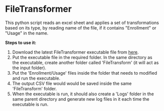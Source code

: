 # FileTransformer
This python script reads an excel sheet and applies a set of transformations based on its type, by reading name of the file, if it contains "Enrollment" or "Usage" in the name.

**Steps to use it:**
1. Download the latest FileTransformer executable file from [here](https://github.com/S99C/FileTransformer/releases/tag/v1.0).
2. Put the executable file in the required folder. In the same directory as the executable, create another folder called 'FileTransform' (it will act as the input folder).
3. Put the 'Enrollment/Usage' files inside the folder that needs to modified and run the executable.
4. The output CSV file would would be saved inside the same 'FileTransform' folder.
5. When the executable is run, it should also create a 'Logs' folder in the same parent directory and generate new log files in it each time the executable is run.
